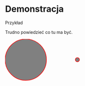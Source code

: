 # Demonstracja

Przykład

Trudno powiedzieć co tu ma być.

<svg
  viewBox="10 10 300 100"
  xmlns="http://www.w3.org/2000/svg"
  stroke="red"
  fill="grey">
  <circle cx="50" cy="50" r="40" />
  <circle cx="150" cy="50" r="4" />

</svg>

